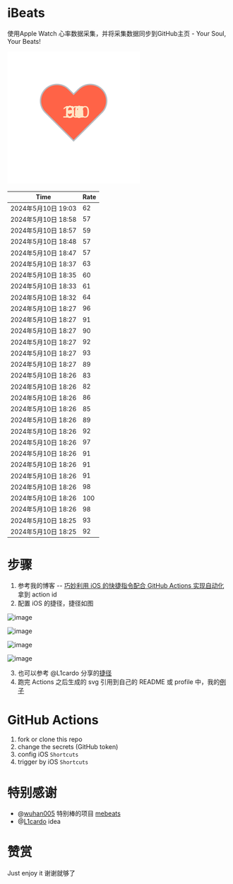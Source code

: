 # iBeats
使用Apple Watch 心率数据采集，并将采集数据同步到GitHub主页 - Your Soul, Your Beats!

![](./files/heart.svg)

<!--START_SECTION:my_heart_rate-->
| Time | Rate | 
 | ---- | ---- | 
| 2024年5月10日 19:03 | 62 |
| 2024年5月10日 18:58 | 57 |
| 2024年5月10日 18:57 | 59 |
| 2024年5月10日 18:48 | 57 |
| 2024年5月10日 18:47 | 57 |
| 2024年5月10日 18:37 | 63 |
| 2024年5月10日 18:35 | 60 |
| 2024年5月10日 18:33 | 61 |
| 2024年5月10日 18:32 | 64 |
| 2024年5月10日 18:27 | 96 |
| 2024年5月10日 18:27 | 91 |
| 2024年5月10日 18:27 | 90 |
| 2024年5月10日 18:27 | 92 |
| 2024年5月10日 18:27 | 93 |
| 2024年5月10日 18:27 | 89 |
| 2024年5月10日 18:26 | 83 |
| 2024年5月10日 18:26 | 82 |
| 2024年5月10日 18:26 | 86 |
| 2024年5月10日 18:26 | 85 |
| 2024年5月10日 18:26 | 89 |
| 2024年5月10日 18:26 | 92 |
| 2024年5月10日 18:26 | 97 |
| 2024年5月10日 18:26 | 91 |
| 2024年5月10日 18:26 | 91 |
| 2024年5月10日 18:26 | 91 |
| 2024年5月10日 18:26 | 98 |
| 2024年5月10日 18:26 | 100 |
| 2024年5月10日 18:26 | 98 |
| 2024年5月10日 18:25 | 93 |
| 2024年5月10日 18:25 | 92 |

<!--END_SECTION:my_heart_rate-->

# 步骤
1. 参考我的博客 -- [巧妙利用 iOS 的快捷指令配合 GitHub Actions 实现自动化](https://github.com/yihong0618/gitblog/issues/198) 拿到 action id
2. 配置 iOS 的捷径，捷径如图

![image](https://user-images.githubusercontent.com/15976103/122154218-0db0b480-ce97-11eb-93bb-5aec07c558dc.png)

![image](https://user-images.githubusercontent.com/15976103/122154236-186b4980-ce97-11eb-8e4b-70551a0391ae.png)

![image](https://user-images.githubusercontent.com/15976103/122154268-2d47dd00-ce97-11eb-902e-3acf292265a9.png)

![image](https://user-images.githubusercontent.com/15976103/122174055-fa144680-ceb4-11eb-9be2-3eb83cd516f7.png)

3. 也可以参考 @L1cardo 分享的[捷径](https://www.icloud.com/shortcuts/6ab6047b459c41ad822ad6b94b1c03d4)
4. 跑完 Actions 之后生成的 svg 引用到自己的 README 或 profile 中，我的[例子](https://github.com/yihong0618) 

# GitHub Actions

1. fork or clone this repo
2. change the secrets (GitHub token)
3. config iOS `Shortcuts` 
4. trigger by iOS `Shortcuts`

# 特别感谢
- @[wuhan005](https://github.com/wuhan005) 特别棒的项目 [mebeats](https://github.com/wuhan005/mebeats)
- @[L1cardo](https://github.com/L1cardo) idea

# 赞赏
Just enjoy it
谢谢就够了
